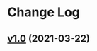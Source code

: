 # Change Log

## [v1.0](https://github.com/thewizardplusplus/go-code-runner/tree/v1.0) (2021-03-22)
